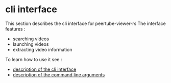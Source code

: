 cli interface
=============

This section describes the cli interface for peertube-viewer-rs
The interface features :

- searching videos
- launching videos
- extracting video information

To learn how to use it see :

- [description of the cli interface](usage.html)
- [description of the command line arguments](args.md)

